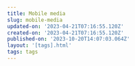 ```yaml
---
title: Mobile media
slug: mobile-media
updated-on: '2023-04-21T07:16:55.120Z'
created-on: '2023-04-21T07:16:55.120Z'
published-on: '2023-10-20T14:07:03.064Z'
layout: '[tags].html'
tags: tags
---
```



